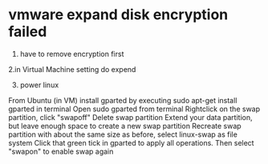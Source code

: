 # vmware expand disk encryption failed

1. have to remove encryption  first

2.in Virtual Machine setting do expend

3. power linux

From Ubuntu (in VM) install gparted by executing sudo apt-get install gparted in terminal
Open sudo gparted from terminal
Rightclick on the swap partition, click "swapoff"
Delete swap partition
Extend your data partition, but leave enough space to create a new swap partition
Recreate swap partition with about the same size as before, select linux-swap as file system
Click that green tick in gparted to apply all operations. Then select "swapon" to enable swap again
